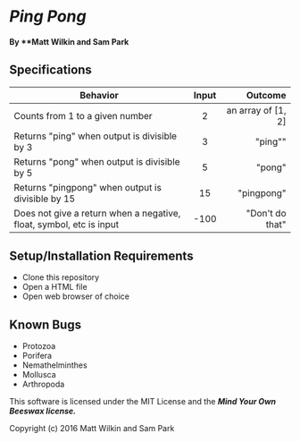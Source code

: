 # _Ping Pong_



#### By **Matt Wilkin and **Sam Park**


## Specifications
| Behavior        | Input           | Outcome |
| ------------- |:-------------:| -----:|
| Counts from 1 to a given number | 2 | an array of [1, 2] |
| Returns "ping" when output is divisible by 3 |3| "ping""|
| Returns "pong" when output is divisible by 5 |5| "pong"|
| Returns "pingpong" when output is divisible by 15 |15| "pingpong"|  
|Does not give a return when a negative, float, symbol, etc is input |-100| "Don't do that"|



## Setup/Installation Requirements

* Clone this repository
* Open a HTML file
* Open web browser of choice

## Known Bugs
* Protozoa
* Porifera
* Nemathelminthes
* Mollusca
* Arthropoda


This software is licensed under the MIT License and the **_Mind Your Own Beeswax license._**

Copyright (c) 2016 Matt Wilkin and Sam Park
